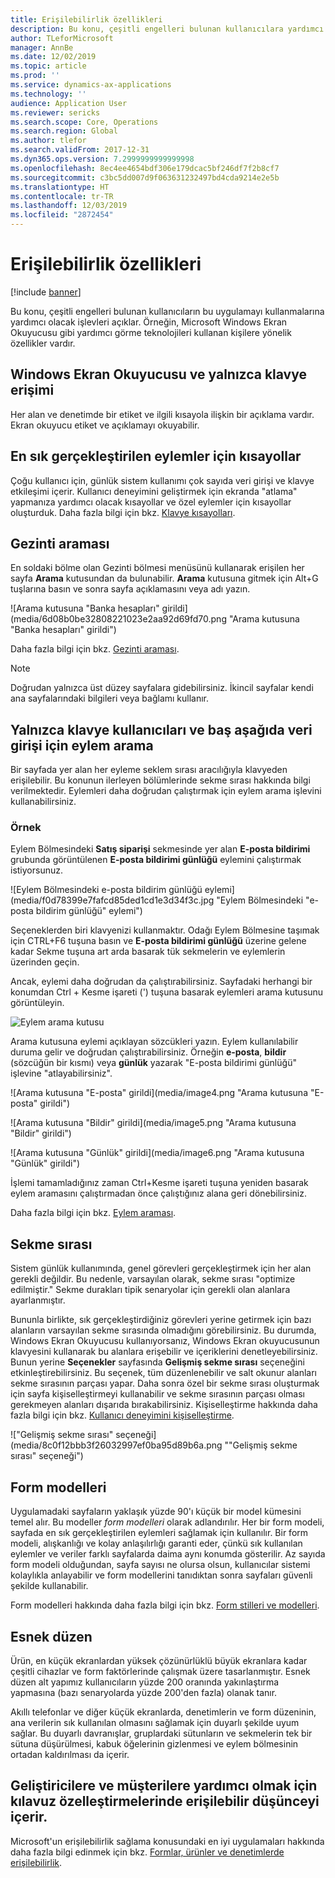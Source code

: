 ```yaml
---
title: Erişilebilirlik özellikleri
description: Bu konu, çeşitli engelleri bulunan kullanıcılara yardımcı olmak üzere tasarlanan işlevleri açıklar.
author: TLeforMicrosoft
manager: AnnBe
ms.date: 12/02/2019
ms.topic: article
ms.prod: ''
ms.service: dynamics-ax-applications
ms.technology: ''
audience: Application User
ms.reviewer: sericks
ms.search.scope: Core, Operations
ms.search.region: Global
ms.author: tlefor
ms.search.validFrom: 2017-12-31
ms.dyn365.ops.version: 7.2999999999999998
ms.openlocfilehash: 8ec4ee4654bdf306e179dcac5bf246df7f2b8cf7
ms.sourcegitcommit: c3bc5dd007d9f063631232497bd4cda9214e2e5b
ms.translationtype: HT
ms.contentlocale: tr-TR
ms.lasthandoff: 12/03/2019
ms.locfileid: "2872454"
---
```

# <a name="accessibility-features"></a>Erişilebilirlik özellikleri

[!include [banner](../includes/banner.md)]

Bu konu, çeşitli engelleri bulunan kullanıcıların bu uygulamayı kullanmalarına yardımcı olacak işlevleri açıklar. Örneğin, Microsoft Windows Ekran Okuyucusu gibi yardımcı görme teknolojileri kullanan kişilere yönelik özellikler vardır.

## <a name="windows-narrator-and-keyboard-only-access"></a>Windows Ekran Okuyucusu ve yalnızca klavye erişimi

Her alan ve denetimde bir etiket ve ilgili kısayola ilişkin bir açıklama vardır. Ekran okuyucu etiket ve açıklamayı okuyabilir.

## <a name="shortcuts-for-the-most-frequently-performed-actions"></a>En sık gerçekleştirilen eylemler için kısayollar

Çoğu kullanıcı için, günlük sistem kullanımı çok sayıda veri girişi ve klavye etkileşimi içerir. Kullanıcı deneyimini geliştirmek için ekranda "atlama" yapmanıza yardımcı olacak kısayollar ve özel eylemler için kısayollar oluşturduk. Daha fazla bilgi için bkz. [Klavye kısayolları](shortcut-keys.md).

## <a name="navigation-search"></a>Gezinti araması

En soldaki bölme olan Gezinti bölmesi menüsünü kullanarak erişilen her sayfa **Arama** kutusundan da bulunabilir. **Arama** kutusuna gitmek için Alt+G tuşlarına basın ve sonra sayfa açıklamasını veya adı yazın.

![Arama kutusuna "Banka hesapları" girildi](media/6d08b0be32808221023e2aa92d69fd70.png "Arama kutusuna "Banka hesapları" girildi")

Daha fazla bilgi için bkz. [Gezinti araması](navigation-search.md).

> [!NOTE]
> Doğrudan yalnızca üst düzey sayfalara gidebilirsiniz. İkincil sayfalar kendi ana sayfalarındaki bilgileri veya bağlamı kullanır.

## <a name="action-search-for-keyboard-only-users-or-for-heads-down-data-entry"></a>Yalnızca klavye kullanıcıları ve baş aşağıda veri girişi için eylem arama

Bir sayfada yer alan her eyleme seklem sırası aracılığıyla klavyeden erişilebilir. Bu konunun ilerleyen bölümlerinde sekme sırası hakkında bilgi verilmektedir. Eylemleri daha doğrudan çalıştırmak için eylem arama işlevini kullanabilirsiniz.

### <a name="example"></a>Örnek

Eylem Bölmesindeki **Satış siparişi** sekmesinde yer alan **E-posta bildirimi** grubunda görüntülenen **E-posta bildirimi günlüğü** eylemini çalıştırmak istiyorsunuz.

![Eylem Bölmesindeki e-posta bildirim günlüğü eylemi](media/f0d78399e7fafcd85ded1cd1e3d34f3c.jpg "Eylem Bölmesindeki "e-posta bildirim günlüğü" eylemi")

Seçeneklerden biri klavyenizi kullanmaktır. Odağı Eylem Bölmesine taşımak için CTRL+F6 tuşuna basın ve **E-posta bildirimi günlüğü** üzerine gelene kadar Sekme tuşuna art arda basarak tük sekmelerin ve eylemlerin üzerinden geçin.

Ancak, eylemi daha doğrudan da çalıştırabilirsiniz. Sayfadaki herhangi bir konumdan Ctrl + Kesme işareti (') tuşuna basarak eylemleri arama kutusunu görüntüleyin.

![Eylem arama kutusu](media/80f7e8c5ac412fdf2c8a12f7728f135a.jpg "Eylem arama kutusu")

Arama kutusuna eylemi açıklayan sözcükleri yazın. Eylem kullanılabilir duruma gelir ve doğrudan çalıştırabilirsiniz. Örneğin **e-posta**, **bildir** (sözcüğün bir kısmı) veya **günlük** yazarak "E-posta bildirimi günlüğü" işlevine "atlayabilirsiniz".

![Arama kutusuna "E-posta" girildi](media/image4.png "Arama kutusuna "E-posta" girildi")

![Arama kutusuna "Bildir" girildi](media/image5.png "Arama kutusuna "Bildir" girildi")

![Arama kutusuna "Günlük" girildi](media/image6.png "Arama kutusuna "Günlük" girildi")

İşlemi tamamladığınız zaman Ctrl+Kesme işareti tuşuna yeniden basarak eylem aramasını çalıştırmadan önce çalıştığınız alana geri dönebilirsiniz.

Daha fazla bilgi için bkz. [Eylem araması](action-search.md).

## <a name="tab-sequence"></a>Sekme sırası

Sistem günlük kullanımında, genel görevleri gerçekleştirmek için her alan gerekli değildir. Bu nedenle, varsayılan olarak, sekme sırası "optimize edilmiştir." Sekme durakları tipik senaryolar için gerekli olan alanlara ayarlanmıştır.

Bununla birlikte, sık gerçekleştirdiğiniz görevleri yerine getirmek için bazı alanların varsayılan sekme sırasında olmadığını görebilirsiniz. Bu durumda, Windows Ekran Okuyucusu kullanıyorsanız, Windows Ekran okuyucusunun klavyesini kullanarak bu alanlara erişebilir ve içeriklerini denetleyebilirsiniz. Bunun yerine **Seçenekler** sayfasında **Gelişmiş sekme sırası** seçeneğini etkinleştirebilirsiniz. Bu seçenek, tüm düzenlenebilir ve salt okunur alanları sekme sırasının parçası yapar. Daha sonra özel bir sekme sırası oluşturmak için sayfa kişiselleştirmeyi kullanabilir ve sekme sırasının parçası olması gerekmeyen alanları dışarıda bırakabilirsiniz. Kişiselleştirme hakkında daha fazla bilgi için bkz. [Kullanıcı deneyimini kişiselleştirme](personalize-user-experience.md).

!["Gelişmiş sekme sırası" seçeneği](media/8c0f12bbb3f26032997ef0ba95d89b6a.png ""Gelişmiş sekme sırası" seçeneği")

## <a name="form-patterns"></a>Form modelleri

Uygulamadaki sayfaların yaklaşık yüzde 90'ı küçük bir model kümesini temel alır. Bu modeller *form modelleri* olarak adlandırılır. Her bir form modeli, sayfada en sık gerçekleştirilen eylemleri sağlamak için kullanılır. Bir form modeli, alışkanlığı ve kolay anlaşılırlığı garanti eder, çünkü sık kullanılan eylemler ve veriler farklı sayfalarda daima aynı konumda gösterilir. Az sayıda form modeli olduğundan, sayfa sayısı ne olursa olsun, kullanıcılar sistemi kolaylıkla anlayabilir ve form modellerini tanıdıktan sonra sayfaları güvenli şekilde kullanabilir.

Form modelleri hakkında daha fazla bilgi için bkz. [Form stilleri ve modelleri](../../dev-itpro/user-interface/form-styles-patterns.md).

## <a name="responsive-layout"></a>Esnek düzen

Ürün, en küçük ekranlardan yüksek çözünürlüklü büyük ekranlara kadar çeşitli cihazlar ve form faktörlerinde çalışmak üzere tasarlanmıştır. Esnek düzen alt yapımız kullanıcıların yüzde 200 oranında yakınlaştırma yapmasına (bazı senaryolarda yüzde 200'den fazla) olanak tanır.

Akıllı telefonlar ve diğer küçük ekranlarda, denetimlerin ve form düzeninin, ana verilerin sık kullanılan olmasını sağlamak için duyarlı şekilde uyum sağlar. Bu duyarlı davranışlar, gruplardaki sütunların ve sekmelerin tek bir sütuna düşürülmesi, kabuk öğelerinin gizlenmesi ve eylem bölmesinin ortadan kaldırılması da içerir.

## <a name="guidance-to-help-developers-and-customers-incorporate-accessible-thinking-in-their-customizations"></a>Geliştiricilere ve müşterilere yardımcı olmak için kılavuz özelleştirmelerinde erişilebilir düşünceyi içerir.

Microsoft'un erişilebilirlik sağlama konusundaki en iyi uygulamaları hakkında daha fazla bilgi edinmek için bkz. [Formlar, ürünler ve denetimlerde erişilebilirlik](../../dev-itpro/user-interface/enable-accessibility.md).
